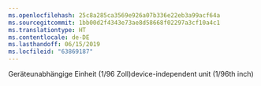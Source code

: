 ```yaml
---
ms.openlocfilehash: 25c8a285ca3569e926a07b336e22eb3a99acf64a
ms.sourcegitcommit: 1bb00d2f4343e73ae8d58668f02297a3cf10a4c1
ms.translationtype: HT
ms.contentlocale: de-DE
ms.lasthandoff: 06/15/2019
ms.locfileid: "63869187"
---
```

<span data-ttu-id="1d6d3-101">Geräteunabhängige Einheit (1/96 Zoll)</span><span class="sxs-lookup"><span data-stu-id="1d6d3-101">device-independent unit (1/96th inch)</span></span>